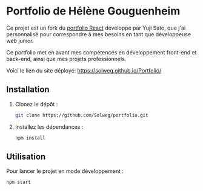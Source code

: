 # Portfolio de Hélène Gouguenheim

Ce projet est un fork du [portfolio React](https://github.com/yujisatojr/react-portfolio-template) développé par Yuji Sato, que j'ai personnalisé pour correspondre à mes besoins en tant que développeuse web junior. 

Ce portfolio met en avant mes compétences en développement front-end et back-end, ainsi que mes projets professionnels.

Voici le lien du site déployé: https://solweg.github.io/Portfolio/

## Installation

1. Clonez le dépôt :
    ```bash
    git clone https://github.com/Solweg/portfolio.git
    ```
2. Installez les dépendances :
    ```bash
    npm install
    ```

## Utilisation

Pour lancer le projet en mode développement :
```bash
npm start
